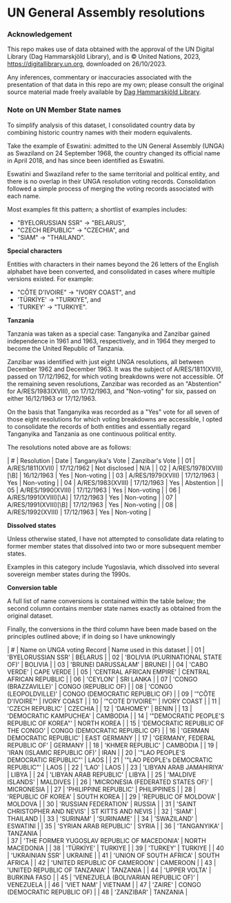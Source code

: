# UN General Assembly resolutions

### Acknowledgement

This repo makes use of data obtained with the approval of the UN Digital Library (Dag Hammarskjöld Library), and is © United Nations, 2023, https://digitallibrary.un.org, downloaded on 26/10/2023.

Any inferences, commentary or inaccuracies associated with the presentation of that data in this repo are my own; please consult the original source material made freely available by [Dag Hammarskjöld Library](https://digitallibrary.un.org/).

### Note on UN Member State names

To simplify analysis of this dataset, I consolidated country data by combining historic country names with their modern equivalents.

Take the example of Eswatini: admitted to the UN General Assembly (UNGA) as Swaziland on 24 September 1968, the country changed its official name in April 2018, and has since been identified as Eswatini.

Eswatini and Swaziland refer to the same territorial and political entity, and there is no overlap in their UNGA resolution voting records. Consolidation followed a simple process of merging the voting records associated with each name.

Most examples fit this pattern; a shortlist of examples includes:

- "BYELORUSSIAN SSR" -> "BELARUS",
- "CZECH REPUBLIC" -> "CZECHIA", and
- "SIAM" -> "THAILAND".

**Special characters**

Entities with characters in their names beyond the 26 letters of the English alphabet have been converted, and consolidated in cases where multiple versions existed. For example:

- "CÔTE D\'IVOIRE" -> "IVORY COAST", and
- 'TÜRKİYE' -> "TURKIYE", and
- 'TURKEY' -> "TURKIYE".

**Tanzania**

Tanzania was taken as a special case: Tanganyika and Zanzibar gained independence in 1961 and 1963, respectively, and in 1964 they merged to become the United Republic of Tanzania.

Zanzibar was identified with just eight UNGA resolutions, all between December 1962 and December 1963. It was the subject of A/RES/1811(XVII), passed on 17/12/1962, for which voting breakdowns were not accessible. Of the remaining seven resolutions, Zanzibar was recorded as an "Abstention" for A/RES/1983(XVIII), on 17/12/1963, and "Non-voting" for six, passed on either 16/12/1963 or 17/12/1963.

On the basis that Tanganyika was recorded as a "Yes" vote for all seven of those eight resolutions for which voting breakdowns are accessible, I opted to consolidate the records of both entities and essentially regard Tanganyika and Tanzania as one continuous political entity.

The resolutions noted above are as follows:

| # | Resolution | Date | Tanganyika's Vote | Zanzibar's Vote |
| 01 | A/RES/1811(XVII) | 17/12/1962 | Not disclosed | N/A |
| 02 | A/RES/1978(XVIII)[\B] | 16/12/1963 | Yes | Non-voting |
| 03 | A/RES/1979(XVIII) | 17/12/1963 | Yes | Non-voting |
| 04 | A/RES/1983(XVIII) | 17/12/1963 | Yes | Abstention |
| 05 | A/RES/1990(XVIII) | 17/12/1963 | Yes | Non-voting |
| 06 | A/RES/1991(XVIII)[\A] | 17/12/1963 | Yes | Non-voting |
| 07 | A/RES/1991(XVIII)[\B] | 17/12/1963 | Yes | Non-voting |
| 08 | A/RES/1992(XVIII) | 17/12/1963 | Yes | Non-voting |

**Dissolved states**

Unless otherwise stated, I have not attempted to consolidate data relating to former member states that dissolved into two or more subsequent member states.

Examples in this category include Yugoslavia, which dissolved into several sovereign member states during the 1990s.

**Conversion table**

A full list of name conversions is contained within the table below; the second column contains member state names exactly as obtained from the original dataset.

Finally, the conversions in the third column have been made based on the principles outlined above; if in doing so I have unknowingly

| # | Name on UNGA voting Record | Name used in this dataset |
| 01 | 'BYELORUSSIAN SSR' | BELARUS |
| 02 | 'BOLIVIA (PLURINATIONAL STATE OF)' | BOLIVIA |
| 03 | 'BRUNEI DARUSSALAM' | BRUNEI |
| 04 | 'CABO VERDE' | CAPE VERDE |
| 05 | 'CENTRAL AFRICAN EMPIRE' | CENTRAL AFRICAN REPUBLIC |
| 06 | 'CEYLON' | SRI LANKA |
| 07 | 'CONGO (BRAZZAVILLE)' | CONGO (REPUBLIC OF) |
| 08 | 'CONGO (LEOPOLDVILLE)' | CONGO (DEMOCRATIC REPUBLIC OF) |
| 09 | '"CÔTE D\'IVOIRE"' | IVORY COAST |
| 10 | '"COTE D\'IVOIRE"' | IVORY COAST |
| 11 | 'CZECH REPUBLIC' | CZECHIA |
| 12 | 'DAHOMEY' | BENIN |
| 13 | 'DEMOCRATIC KAMPUCHEA' | CAMBODIA |
| 14 | '"DEMOCRATIC PEOPLE\'S REPUBLIC OF KOREA"' | NORTH KOREA |
| 15 | 'DEMOCRATIC REPUBLIC OF THE CONGO' | CONGO (DEMOCRATIC REPUBLIC OF) |
| 16 | 'GERMAN DEMOCRATIC REPUBLIC' | EAST GERMANY |
| 17 | 'GERMANY, FEDERAL REPUBLIC OF' | GERMANY |
| 18 | 'KHMER REPUBLIC' | CAMBODIA |
| 19 | 'IRAN (ISLAMIC REPUBLIC OF)' | IRAN |
| 20 | '"LAO PEOPLE\'S DEMOCRATIC REPUBLIC"' | LAOS |
| 21 | '"LAO PEOPLE\'s DEMOCRATIC REPUBLIC"' | LAOS |
| 22 | 'LAO' | LAOS |
| 23 | 'LIBYAN ARAB JAMAHIRIYA' | LIBYA |
| 24 | 'LIBYAN ARAB REPUBLIC' | LIBYA |
| 25 | 'MALDIVE ISLANDS' | MALDIVES |
| 26 | 'MICRONESIA (FEDERATED STATES OF)' | MICRONESIA |
| 27 | 'PHILIPPINE REPUBLIC' | PHILIPPINES |
| 28 | 'REPUBLIC OF KOREA' | SOUTH KOREA |
| 29 | 'REPUBLIC OF MOLDOVA' | MOLDOVA |
| 30 | 'RUSSIAN FEDERATION' | RUSSIA |
| 31 | 'SAINT CHRISTOPHER AND NEVIS' | ST KITTS AND NEVIS |
| 32 | 'SIAM' | THAILAND |
| 33 | 'SURINAM' | 'SURINAME' |
| 34 | 'SWAZILAND' | ESWATINI |
| 35 | 'SYRIAN ARAB REPUBLIC' | SYRIA |
| 36 | 'TANGANYIKA' | TANZANIA |  
| 37 | 'THE FORMER YUGOSLAV REPUBLIC OF MACEDONIA' | NORTH MACEDONIA |
| 38 | 'TÜRKİYE' | TURKIYE |
| 39 | 'TURKEY' | TURKIYE |
| 40 | 'UKRAINIAN SSR' | UKRAINE |
| 41 | 'UNION OF SOUTH AFRICA' | SOUTH AFRICA |
| 42 | 'UNITED REPUBLIC OF CAMEROON' | CAMEROON |
| 43 | 'UNITED REPUBLIC OF TANZANIA' | TANZANIA |
| 44 | 'UPPER VOLTA' | BURKINA FASO |
| 45 | 'VENEZUELA (BOLIVARIAN REPUBLIC OF)' | VENEZUELA |
| 46 | 'VIET NAM' | VIETNAM |
| 47 | 'ZAIRE' | CONGO (DEMOCRATIC REPUBLIC OF) |
| 48 | 'ZANZIBAR' | TANZANIA |
